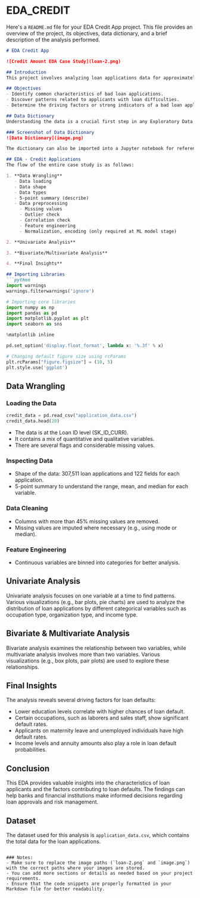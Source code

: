 # EDA_CREDIT
Here's a `README.md` file for your EDA Credit App project. This file provides an overview of the project, its objectives, data dictionary, and a brief description of the analysis performed.

```markdown
# EDA Credit App

![Credit Amount EDA Case Study](loan-2.png)

## Introduction
This project involves analyzing loan applications data for approximately 307,000 applications. The primary goal is to perform risk analytics using data wrangling and visualization libraries in Python. The end goal is to derive important insights for the bank to identify the characteristics of bad loan applications (i.e., loans that are delayed or not paid).

## Objectives
- Identify common characteristics of bad loan applications.
- Discover patterns related to applicants with loan difficulties.
- Determine the driving factors or strong indicators of a bad loan application.

## Data Dictionary
Understanding the data is a crucial first step in any Exploratory Data Analysis (EDA). A data dictionary has been provided along with the dataset, which outlines the meaning of each column. It is advised to review this document before starting the EDA.

### Screenshot of Data Dictionary
![Data Dictionary](image.png)

The dictionary can also be imported into a Jupyter notebook for reference.

## EDA - Credit Applications
The flow of the entire case study is as follows:

1. **Data Wrangling**
   - Data loading
   - Data shape
   - Data types
   - 5-point summary (describe)
   - Data preprocessing
     - Missing values
     - Outlier check
     - Correlation check
     - Feature engineering
     - Normalization, encoding (only required at ML model stage)

2. **Univariate Analysis**

3. **Bivariate/Multivariate Analysis**

4. **Final Insights**

## Importing Libraries
```python
import warnings
warnings.filterwarnings('ignore')

# Importing core libraries
import numpy as np
import pandas as pd
import matplotlib.pyplot as plt
import seaborn as sns

%matplotlib inline   

pd.set_option('display.float_format', lambda x: '%.3f' % x)

# Changing default figure size using rcParams
plt.rcParams["figure.figsize"] = (10, 5)
plt.style.use('ggplot')
```

## Data Wrangling
### Loading the Data
```python
credit_data = pd.read_csv("application_data.csv")
credit_data.head(20)
```
- The data is at the Loan ID level (SK_ID_CURR).
- It contains a mix of quantitative and qualitative variables.
- There are several flags and considerable missing values.

### Inspecting Data
- Shape of the data: 307,511 loan applications and 122 fields for each application.
- 5-point summary to understand the range, mean, and median for each variable.

### Data Cleaning
- Columns with more than 45% missing values are removed.
- Missing values are imputed where necessary (e.g., using mode or median).

### Feature Engineering
- Continuous variables are binned into categories for better analysis.

## Univariate Analysis
Univariate analysis focuses on one variable at a time to find patterns. Various visualizations (e.g., bar plots, pie charts) are used to analyze the distribution of loan applications by different categorical variables such as occupation type, organization type, and income type.

## Bivariate & Multivariate Analysis
Bivariate analysis examines the relationship between two variables, while multivariate analysis involves more than two variables. Various visualizations (e.g., box plots, pair plots) are used to explore these relationships.

## Final Insights
The analysis reveals several driving factors for loan defaults:
- Lower education levels correlate with higher chances of loan default.
- Certain occupations, such as laborers and sales staff, show significant default rates.
- Applicants on maternity leave and unemployed individuals have high default rates.
- Income levels and annuity amounts also play a role in loan default probabilities.

## Conclusion
This EDA provides valuable insights into the characteristics of loan applicants and the factors contributing to loan defaults. The findings can help banks and financial institutions make informed decisions regarding loan approvals and risk management.

## Dataset
The dataset used for this analysis is `application_data.csv`, which contains the total data for the loan applications.
```

### Notes:
- Make sure to replace the image paths (`loan-2.png` and `image.png`) with the correct paths where your images are stored.
- You can add more sections or details as needed based on your project requirements.
- Ensure that the code snippets are properly formatted in your Markdown file for better readability.
